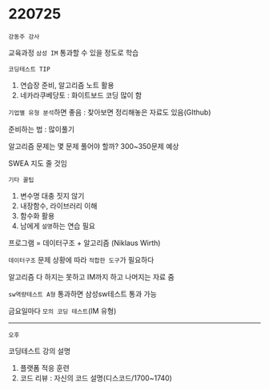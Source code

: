 # 220725

`강동주 강사`

교육과정 `삼성 IM` 통과할 수 있을 정도로 학습

`코딩테스트 TIP`

1. 연습장 준비, 알고리즘 노트 활용
2. 네카라쿠베당토 : 화이트보드 코딩 많이 함

`기업별 유형 분석`하면 좋음 : 찾아보면 정리해놓은 자료도 있음(GIthub)

준비하는 법 : 많이풀기

알고리즘 문제는 몇 문제 풀어야 할까? 300~350문제 예상

SWEA 지도 줄 것임

`기타 꿀팁`

1. 변수명 대충 짓지 않기
2. 내장함수, 라이브러리 이해
3. 함수화 활용
4. 남에게 `설명`하는 연습 필요

프로그램 = 데이터구조 + 알고리즘 (Niklaus Wirth)

`데이터구조` 문제 상황에 따라 `적합한 도구`가 필요하다

알고리즘 다 하지는 못하고 IM까지 하고 나머지는 자료 줌

`sw역량테스트 A형` 통과하면 삼성sw테스트 통과 가능

금요일마다 `모의 코딩 테스트`(IM 유형)

---

`오후`

코딩테스트 강의 설명

1. 플랫폼 적응 훈련
2. 코드 리뷰 : 자신의 코드 설명(디스코드/1700~1740)